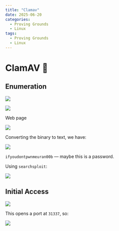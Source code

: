 ```yaml
---
title: "Clamav"
date: 2025-06-20
categories:
  - Proving Grounds
  - Linux
tags:
  - Proving Grounds
  - Linux
---
```


# ClamAV 🔹
<!-- more -->

## Enumeration

![](../assets/Pasted%20image%2020250313171625.png)

![](../assets/Pasted%20image%2020250313181829.png)

Web page

![](../assets/Pasted%20image%2020250313171912.png)

Converting the binary to text, we have:

![](../assets/Pasted%20image%2020250313172020.png)

`ifyoudontpwnmeuran00b` — maybe this is a password.

Using `searchsploit`:

![](../assets/Pasted%20image%2020250313193148.png)

## Initial Access

![](../assets/Pasted%20image%2020250313193208.png)

This opens a port at `31337`, so:

![](../assets/Pasted%20image%2020250313193401.png)
